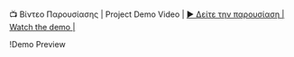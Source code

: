 📺 Βίντεο Παρουσίασης | Project Demo Video | 
[▶️ Δείτε την παρουσίαση | Watch the demo | ](https://youtube.com/shorts/rPV9cfTbVoE?feature=share)

!Demo Preview
